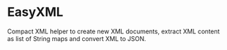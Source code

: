# EasyXML
Compact XML helper to create new XML documents, extract XML content as list of String maps and convert XML to JSON.

